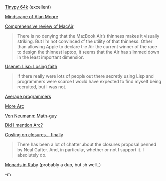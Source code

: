 <a href="http://www.philhassey.com/blog/2008/01/31/tinypy-64k-bootstrapped/">Tinypy 64k</a> (excellent)<br/>

<a href="http://www.altertube.tv/view_video.php?viewkey=31b55aa50c06529eaa21&page=1&viewtype=&category=mr">Mindscape of Alan Moore</a><br/>

<a href="http://www.macworld.com/article/131864/2008/01/macbookair.html">Comprehensive review of MacAir</a><br/>
<blockquote>There is no denying that the MacBook Air’s thinness makes it visually striking. But I’m not convinced of the utility of that thinness. Other than allowing Apple to declare the Air the current winner of the race to design the thinnest laptop, it seems that the Air has slimmed down in the least important dimension.</blockquote>

<a href="http://groups.google.com/group/comp.lang.lisp/msg/6f75cfb5a289d3f6">Usenet: Lisp: Losing faith</a><br/>
<blockquote>If there really were lots of people out there secretly using Lisp and programmers were scarce I would have expected to find myself being recruited, but I was not.</blockquote>

<a href="http://jfm3-repl.blogspot.com/2008/01/average-programmers_31.html">Average programmers</a><br/>

<a href="http://rondam.blogspot.com/2008/01/my-take-on-arc.html">More Arc</a><br/>

<a href="http://www-history.mcs.st-andrews.ac.uk/~history/Extras/Von_Neumann_Part_1.html">Von Neumann: Math-guy</a><br/>

<a href="http://codeclimber.blogspot.com/2008/01/arc-wars.html">Did I mention Arc?</a><br/>

<a href="http://blogs.sun.com/jag/entry/closures">Gosling on closures... finally</a><br/>
<blockquote>There has been a lot of chatter about the closures proposal penned by Neal Gafter. And, in particular, whether or not I support it. I absolutely do.</blockquote>

<a href="http://www.valuedlessons.com/2008/01/monads-in-ruby-with-nice-syntax.html">Monads in Ruby</a> (probably a dup, but oh well..)<br/>

-m